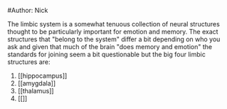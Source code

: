 #Author: Nick

The limbic system is a somewhat tenuous collection of neural structures thought to be particularly important for emotion and memory. The exact structures that "belong to the system" differ a bit depending on who you ask and given that much of the brain "does memory and emotion" the standards for joining seem a bit questionable but the big four limbic structures are:
1. [[hippocampus]] 
2. [[amygdala]]
3. [[thalamus]]
4. [[]]